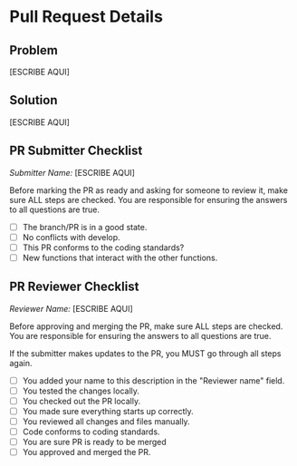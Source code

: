 # Pull Request Details

## Problem

[ESCRIBE AQUI]

## Solution

[ESCRIBE AQUI]

## PR Submitter Checklist

*Submitter Name:*  [ESCRIBE AQUI]

Before marking the PR as ready and asking for someone to review it, make sure ALL steps are checked. You are responsible for ensuring the answers to all questions are true.

- [ ] The branch/PR is in a good state.
- [ ] No conflicts with develop.
- [ ] This PR conforms to the coding standards?
- [ ] New functions that interact with the other functions.

## PR Reviewer Checklist



*Reviewer Name:* [ESCRIBE AQUI]

Before approving and merging the PR, make sure ALL steps are checked. You are responsible for ensuring the answers to all questions are true.

If the submitter makes updates to the PR, you MUST go through all steps again.

- [ ] You added your name to this description in the "Reviewer name" field.
- [ ] You tested the changes locally.
- [ ] You checked out the PR locally.
- [ ] You made sure everything starts up correctly.
- [ ] You reviewed all changes and files manually.
- [ ] Code conforms to coding standards.
- [ ] You are sure PR is ready to be merged
- [ ] You approved and merged the PR.